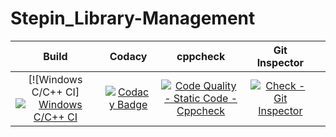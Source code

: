 # Stepin_Library-Management

|Build|Codacy|cppcheck|Git Inspector||
|:--:|:--:|:--:|:--:|:--:|
|[![Windows C/C++ CI][![Windows C/C++ CI](https://github.com/LakshmiBagali/Stepin_Library-Management/actions/workflows/c-cpp.yml/badge.svg)](https://github.com/LakshmiBagali/Stepin_Library-Management/actions/workflows/c-cpp.yml)|[![Codacy Badge](https://app.codacy.com/project/badge/Grade/5a2eda4db1cc4a20bfa546f382f8502d)](https://www.codacy.com/gh/Anvithagreddy/Project_ltts/dashboard?utm_source=github.com&amp;utm_medium=referral&amp;utm_content=Anvithagreddy/Project_ltts&amp;utm_campaign=Badge_Grade)|[![Code Quality - Static Code - Cppcheck](https://github.com/Anvithagreddy/Project_ltts/actions/workflows/c-cppcheck.yml/badge.svg)](https://github.com/Anvithagreddy/Project_ltts/actions/workflows/c-cppcheck.yml)|[![Check - Git Inspector](https://github.com/Anvithagreddy/Project_ltts/actions/workflows/arc-gitinspector.yml/badge.svg)](https://github.com/Anvithagreddy/Project_ltts/actions/workflows/arc-gitinspector.yml)|










